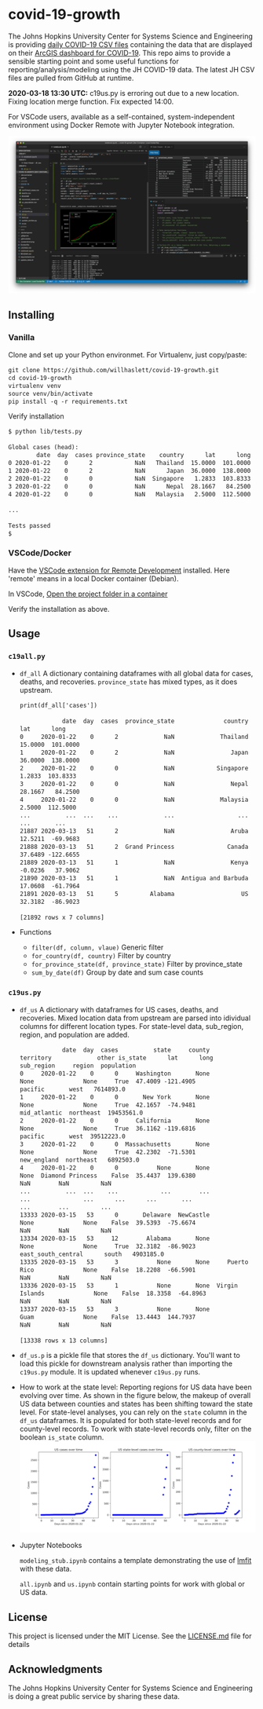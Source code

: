 # covid-19-growth

The Johns Hopkins University Center for Systems Science and Engineering is providing
[daily COVID-19 CSV files](https://github.com/CSSEGISandData/COVID-19) containing the data that are
displayed on their
[ArcGIS dashboard for COVID-19](https://gisanddata.maps.arcgis.com/apps/opsdashboard/index.html#/bda7594740fd40299423467b48e9ecf6).
This repo aims to provide a sensible starting point and some useful functions for reporting/analysis/modeling
 using the JH COVID-19 data. The latest JH CSV files are pulled from GitHub at runtime.

**2020-03-18 13:30 UTC:** c19us.py is erroring out due to a new location. Fixing location merge function. Fix expected 14:00.

For VSCode users, available as a self-contained, system-independent environment using Docker Remote with Jupyter Notebook integration.

![](.devcontainer/.screenshot.png)

## Installing
### Vanilla
Clone and set up your Python environmet. For Virtualenv, just copy/paste:
```
git clone https://github.com/willhaslett/covid-19-growth.git
cd covid-19-growth
virtualenv venv
source venv/bin/activate
pip install -q -r requirements.txt

```
Verify installation
```
$ python lib/tests.py

Global cases (head):
        date  day  cases province_state    country      lat      long
0 2020-01-22    0      2            NaN   Thailand  15.0000  101.0000
1 2020-01-22    0      2            NaN      Japan  36.0000  138.0000
2 2020-01-22    0      0            NaN  Singapore   1.2833  103.8333
3 2020-01-22    0      0            NaN      Nepal  28.1667   84.2500
4 2020-01-22    0      0            NaN   Malaysia   2.5000  112.5000

...

Tests passed
$
```

### VSCode/Docker
Have the [VSCode extension for Remote Development](https://marketplace.visualstudio.com/items?itemName=ms-vscode-remote.vscode-remote-extensionpack) installed. Here 'remote' means in a local Docker container (Debian).

In VSCode, [Open the project folder in a container](https://code.visualstudio.com/docs/remote/containers#_quick-start-open-an-existing-folder-in-a-container)

Verify the installation as above.

## Usage

### `c19all.py`
* `df_all` A dictionary containing dataframes with all global data for cases, deaths, and recoveries. `province_state` has mixed types, as it does upstream.
  ```
  print(df_all['cases'])

              date  day  cases  province_state              country      lat      long
  0     2020-01-22    0      2             NaN             Thailand  15.0000  101.0000
  1     2020-01-22    0      2             NaN                Japan  36.0000  138.0000
  2     2020-01-22    0      0             NaN            Singapore   1.2833  103.8333
  3     2020-01-22    0      0             NaN                Nepal  28.1667   84.2500
  4     2020-01-22    0      0             NaN             Malaysia   2.5000  112.5000
  ...          ...  ...    ...             ...                  ...      ...       ...
  21887 2020-03-13   51      2             NaN                Aruba  12.5211  -69.9683
  21888 2020-03-13   51      2  Grand Princess               Canada  37.6489 -122.6655
  21889 2020-03-13   51      1             NaN                Kenya  -0.0236   37.9062
  21890 2020-03-13   51      1             NaN  Antigua and Barbuda  17.0608  -61.7964
  21891 2020-03-13   51      5         Alabama                   US  32.3182  -86.9023
  
  [21892 rows x 7 columns] 
  ```

* Functions
  - `filter(df, column, vlaue)` Generic filter
  - `for_country(df, country)` Filter by country
  - `for_province_state(df, province_state)` Filter by province_state
  - `sum_by_date(df)` Group by date and sum case counts 

### `c19us.py`
* `df_us` A dictionary with dataframes for US cases, deaths, and recoveries. Mixed location data
from upstream are parsed into idividual columns for different location types. For state-level data,
sub_region, region, and population are added.
  ```
              date  day  cases          state     county       territory             other is_state      lat      long          sub_region     region  population
  0     2020-01-22    0      0     Washington       None            None              None     True  47.4009 -121.4905             pacific       west   7614893.0
  1     2020-01-22    0      0       New York       None            None              None     True  42.1657  -74.9481        mid_atlantic  northeast  19453561.0
  2     2020-01-22    0      0     California       None            None              None     True  36.1162 -119.6816             pacific       west  39512223.0
  3     2020-01-22    0      0  Massachusetts       None            None              None     True  42.2302  -71.5301         new_england  northeast   6892503.0
  4     2020-01-22    0      0           None       None            None  Diamond Princess    False  35.4437  139.6380                 NaN        NaN         NaN
  ...          ...  ...    ...            ...        ...             ...               ...      ...      ...       ...                 ...        ...         ...
  13333 2020-03-15   53      0       Delaware  NewCastle            None              None    False  39.5393  -75.6674                 NaN        NaN         NaN
  13334 2020-03-15   53     12        Alabama       None            None              None     True  32.3182  -86.9023  east_south_central      south   4903185.0
  13335 2020-03-15   53      3           None       None     Puerto Rico              None    False  18.2208  -66.5901                 NaN        NaN         NaN
  13336 2020-03-15   53      1           None       None  Virgin Islands              None    False  18.3358  -64.8963                 NaN        NaN         NaN
  13337 2020-03-15   53      3           None       None            Guam              None    False  13.4443  144.7937                 NaN        NaN         NaN

  [13338 rows x 13 columns]
  ```

* `df_us.p` is a pickle file that stores the `df_us` dictionary. You'll want to load this pickle for downstream analysis rather than importing the `c19us.py` module. It is updated whenever `c19us.py` runs.

* How to work at the state level: Reporting regions for US data have been evolving over time. As shown in the figure below, the makeup of overall US data between counties and states has been shifting toward the state level. For state-level analyses, you can rely on the `state` column in the `df_us` dataframes. It is populated for both state-level records and for county-level records. To work with state-level records only, filter on the boolean `is_state` column.
  ![](.devcontainer/.us_cases.png)
  
* Jupyter Notebooks

  `modeling_stub.ipynb` contains a template demonstrating the use of [lmfit](https://lmfit.github.io/lmfit-py/) with these data.
  
  `all.ipynb` and `us.ipynb` contain starting points for work with global or US data.

## License

This project is licensed under the MIT License. See the [LICENSE.md](LICENSE.md) file for details

## Acknowledgments

The Johns Hopkins University Center for Systems Science and Engineering is doing a great public service by sharing these data.
